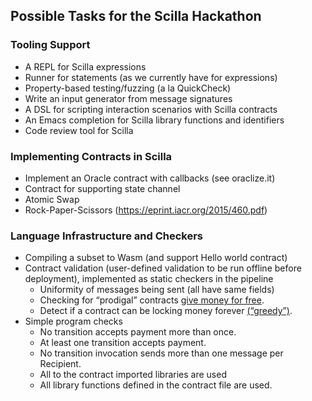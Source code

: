 ## Possible Tasks for the Scilla Hackathon

### Tooling Support

* A REPL for Scilla expressions
* Runner for statements (as we currently have for expressions)
* Property-based testing/fuzzing (a la QuickCheck)
* Write an input generator from message signatures
* A DSL for scripting interaction scenarios with Scilla contracts
* An Emacs completion for Scilla library functions and identifiers
* Code review tool for Scilla

### Implementing Contracts in Scilla

* Implement an Oracle contract with callbacks (see oraclize.it)
* Contract for supporting state channel
* Atomic Swap
* Rock-Paper-Scissors (https://eprint.iacr.org/2015/460.pdf)

### Language Infrastructure and Checkers

* Compiling a subset to Wasm (and support Hello world contract)
* Contract validation (user-defined validation to be run offline before deployment), implemented as static checkers in the pipeline
  * Uniformity of messages being sent (all have same fields)
  * Checking for “prodigal” contracts [give money for free](http://ilyasergey.net/papers/maian-draft.pdf).
  * Detect if a contract can be locking money forever [(“greedy”)](http://ilyasergey.net/papers/maian-draft.pdf).
* Simple program checks
  * No transition accepts payment more than once.
  * At least one transition accepts payment.
  * No transition invocation sends more than one message per Recipient.
  * All to the contract imported libraries are used
  * All library functions defined in the contract file are used.

